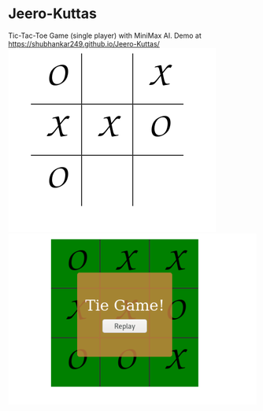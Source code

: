 # Jeero-Kuttas
Tic-Tac-Toe Game (single player) with MiniMax AI.
Demo at https://shubhankar249.github.io/Jeero-Kuttas/
![Game Screenshot1](screenshots/0.png)
![Game Screenshot2](screenshots/1.png)
